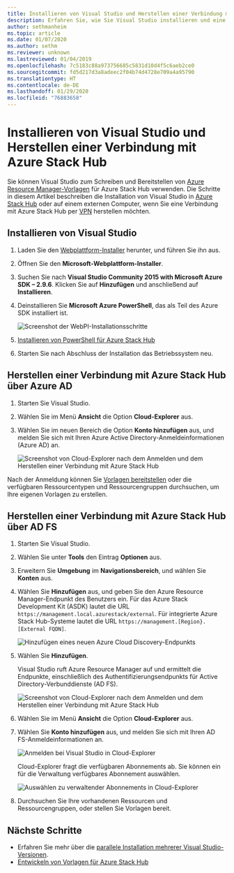 ```yaml
---
title: Installieren von Visual Studio und Herstellen einer Verbindung mit Azure Stack Hub
description: Erfahren Sie, wie Sie Visual Studio installieren und eine Verbindung mit Azure Stack Hub herstellen.
author: sethmanheim
ms.topic: article
ms.date: 01/07/2020
ms.author: sethm
ms.reviewer: unknown
ms.lastreviewed: 01/04/2019
ms.openlocfilehash: 7c5183c88a973756685c5831d10d4f5c6aeb2ce0
ms.sourcegitcommit: fd5d217d3a8adeec2f04b74d4728e709a4a95790
ms.translationtype: HT
ms.contentlocale: de-DE
ms.lasthandoff: 01/29/2020
ms.locfileid: "76883658"
---
```

# <a name="install-visual-studio-and-connect-to-azure-stack-hub"></a>Installieren von Visual Studio und Herstellen einer Verbindung mit Azure Stack Hub

Sie können Visual Studio zum Schreiben und Bereitstellen von [Azure Resource Manager-Vorlagen](azure-stack-arm-templates.md) für Azure Stack Hub verwenden. Die Schritte in diesem Artikel beschreiben die Installation von Visual Studio in [Azure Stack Hub](../asdk/asdk-connect.md#connect-to-azure-stack-using-rdp) oder auf einem externen Computer, wenn Sie eine Verbindung mit Azure Stack Hub per [VPN](../asdk/asdk-connect.md#connect-to-azure-stack-using-vpn) herstellen möchten.

## <a name="install-visual-studio"></a>Installieren von Visual Studio

1. Laden Sie den [Webplattform-Installer](https://www.microsoft.com/web/downloads/platform.aspx) herunter, und führen Sie ihn aus.  

2. Öffnen Sie den **Microsoft-Webplattform-Installer**.

3. Suchen Sie nach **Visual Studio Community 2015 with Microsoft Azure SDK – 2.9.6**. Klicken Sie auf **Hinzufügen** und anschließend auf **Installieren**.

4. Deinstallieren Sie **Microsoft Azure PowerShell**, das als Teil des Azure SDK installiert ist.

    ![Screenshot der WebPI-Installationsschritte](./media/azure-stack-install-visual-studio/image1.png)

5. [Installieren von PowerShell für Azure Stack Hub](../operator/azure-stack-powershell-install.md)

6. Starten Sie nach Abschluss der Installation das Betriebssystem neu.

## <a name="connect-to-azure-stack-hub-with-azure-ad"></a>Herstellen einer Verbindung mit Azure Stack Hub über Azure AD

1. Starten Sie Visual Studio.

2. Wählen Sie im Menü **Ansicht** die Option **Cloud-Explorer** aus.

3. Wählen Sie im neuen Bereich die Option **Konto hinzufügen** aus, und melden Sie sich mit Ihren Azure Active Directory-Anmeldeinformationen (Azure AD) an.  

    ![Screenshot von Cloud-Explorer nach dem Anmelden und dem Herstellen einer Verbindung mit Azure Stack Hub](./media/azure-stack-install-visual-studio/image2.png)

Nach der Anmeldung können Sie [Vorlagen bereitstellen](azure-stack-deploy-template-visual-studio.md) oder die verfügbaren Ressourcentypen und Ressourcengruppen durchsuchen, um Ihre eigenen Vorlagen zu erstellen.  

## <a name="connect-to-azure-stack-hub-with-ad-fs"></a>Herstellen einer Verbindung mit Azure Stack Hub über AD FS

1. Starten Sie Visual Studio.

2. Wählen Sie unter **Tools** den Eintrag **Optionen** aus.

3. Erweitern Sie **Umgebung** im **Navigationsbereich**, und wählen Sie **Konten** aus.

4. Wählen Sie **Hinzufügen** aus, und geben Sie den Azure Resource Manager-Endpunkt des Benutzers ein. Für das Azure Stack Development Kit (ASDK) lautet die URL `https://management.local.azurestack/external`.  Für integrierte Azure Stack Hub-Systeme lautet die URL `https://management.[Region}.[External FQDN]`.

    ![Hinzufügen eines neuen Azure Cloud Discovery-Endpunkts](./media/azure-stack-install-visual-studio/image5.png)

5. Wählen Sie **Hinzufügen**.  

    Visual Studio ruft Azure Resource Manager auf und ermittelt die Endpunkte, einschließlich des Authentifizierungsendpunkts für Active Directory-Verbunddienste (AD FS).

    ![Screenshot von Cloud-Explorer nach dem Anmelden und dem Herstellen einer Verbindung mit Azure Stack Hub](./media/azure-stack-install-visual-studio/image6.png)

6. Wählen Sie im Menü **Ansicht** die Option **Cloud-Explorer** aus.

7. Wählen Sie **Konto hinzufügen** aus, und melden Sie sich mit Ihren AD FS-Anmeldeinformationen an.  

    ![Anmelden bei Visual Studio in Cloud-Explorer](./media/azure-stack-install-visual-studio/image7.png)

    Cloud-Explorer fragt die verfügbaren Abonnements ab. Sie können ein für die Verwaltung verfügbares Abonnement auswählen.

    ![Auswählen zu verwaltender Abonnements in Cloud-Explorer](./media/azure-stack-install-visual-studio/image8.png)

8. Durchsuchen Sie Ihre vorhandenen Ressourcen und Ressourcengruppen, oder stellen Sie Vorlagen bereit.

## <a name="next-steps"></a>Nächste Schritte

- Erfahren Sie mehr über die [parallele Installation mehrerer Visual Studio-Versionen](/visualstudio/install/install-visual-studio-versions-side-by-side).
- [Entwickeln von Vorlagen für Azure Stack Hub](azure-stack-develop-templates.md)
